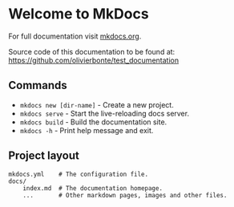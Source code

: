 # Welcome to MkDocs

For full documentation visit [mkdocs.org](https://www.mkdocs.org).

Source code of this documentation to be found at: https://github.com/olivierbonte/test_documentation

## Commands

* `mkdocs new [dir-name]` - Create a new project.
* `mkdocs serve` - Start the live-reloading docs server.
* `mkdocs build` - Build the documentation site.
* `mkdocs -h` - Print help message and exit.

## Project layout

    mkdocs.yml    # The configuration file.
    docs/
        index.md  # The documentation homepage.
        ...       # Other markdown pages, images and other files.
